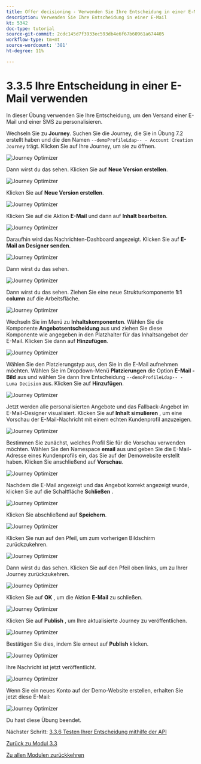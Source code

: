 ```yaml
---
title: Offer decisioning - Verwenden Sie Ihre Entscheidung in einer E-Mail
description: Verwenden Sie Ihre Entscheidung in einer E-Mail
kt: 5342
doc-type: tutorial
source-git-commit: 2cdc145d7f3933ec593db4e6f67b60961a674405
workflow-type: tm+mt
source-wordcount: '381'
ht-degree: 11%

---
```


# 3.3.5 Ihre Entscheidung in einer E-Mail verwenden

In dieser Übung verwenden Sie Ihre Entscheidung, um den Versand einer E-Mail und einer SMS zu personalisieren.

Wechseln Sie zu **Journey**. Suchen Sie die Journey, die Sie in Übung 7.2 erstellt haben und die den Namen `--demoProfileLdap-- - Account Creation Journey` trägt. Klicken Sie auf Ihre Journey, um sie zu öffnen.

![Journey Optimizer](./images/emailoffer1.png)

Dann wirst du das sehen. Klicken Sie auf **Neue Version erstellen**.

![Journey Optimizer](./images/journey1.png)

Klicken Sie auf **Neue Version erstellen**.

![Journey Optimizer](./images/journey2.png)

Klicken Sie auf die Aktion **E-Mail** und dann auf **Inhalt bearbeiten**.

![Journey Optimizer](./images/journey3.png)

Daraufhin wird das Nachrichten-Dashboard angezeigt. Klicken Sie auf **E-Mail an Designer senden**.

![Journey Optimizer](./images/emailoffer2.png)

Dann wirst du das sehen.

![Journey Optimizer](./images/emailoffer5.png)

Dann wirst du das sehen. Ziehen Sie eine neue Strukturkomponente **1:1 column** auf die Arbeitsfläche.

![Journey Optimizer](./images/emailoffer6.png)

Wechseln Sie im Menü zu **Inhaltskomponenten**. Wählen Sie die Komponente **Angebotsentscheidung** aus und ziehen Sie diese Komponente wie angegeben in den Platzhalter für das Inhaltsangebot der E-Mail. Klicken Sie dann auf **Hinzufügen**.

![Journey Optimizer](./images/emailoffer7.png)

Wählen Sie den Platzierungstyp aus, den Sie in die E-Mail aufnehmen möchten. Wählen Sie im Dropdown-Menü **Platzierungen** die Option **E-Mail - Bild** aus und wählen Sie dann Ihre Entscheidung `--demoProfileLdap-- - Luma Decision` aus. Klicken Sie auf **Hinzufügen**.

![Journey Optimizer](./images/emailoffer8.png)

Jetzt werden alle personalisierten Angebote und das Fallback-Angebot im E-Mail-Designer visualisiert. Klicken Sie auf **Inhalt simulieren** , um eine Vorschau der E-Mail-Nachricht mit einem echten Kundenprofil anzuzeigen.

![Journey Optimizer](./images/emailoffer9.png)

Bestimmen Sie zunächst, welches Profil Sie für die Vorschau verwenden möchten. Wählen Sie den Namespace **email** aus und geben Sie die E-Mail-Adresse eines Kundenprofils ein, das Sie auf der Demowebsite erstellt haben. Klicken Sie anschließend auf **Vorschau**.

![Journey Optimizer](./images/emailoffer10.png)

Nachdem die E-Mail angezeigt und das Angebot korrekt angezeigt wurde, klicken Sie auf die Schaltfläche **Schließen** .

![Journey Optimizer](./images/emailoffer11.png)

Klicken Sie abschließend auf **Speichern**.

![Journey Optimizer](./images/emailoffer12.png)

Klicken Sie nun auf den Pfeil, um zum vorherigen Bildschirm zurückzukehren.

![Journey Optimizer](./images/emailoffer13.png)

Dann wirst du das sehen. Klicken Sie auf den Pfeil oben links, um zu Ihrer Journey zurückzukehren.

![Journey Optimizer](./images/emailoffer14.png)

Klicken Sie auf **OK** , um die Aktion **E-Mail** zu schließen.

![Journey Optimizer](./images/emailoffer14a.png)

Klicken Sie auf **Publish** , um Ihre aktualisierte Journey zu veröffentlichen.

![Journey Optimizer](./images/emailoffer14b.png)

Bestätigen Sie dies, indem Sie erneut auf **Publish** klicken.

![Journey Optimizer](./images/emailoffer15.png)

Ihre Nachricht ist jetzt veröffentlicht.

![Journey Optimizer](./images/emailoffer16.png)

Wenn Sie ein neues Konto auf der Demo-Website erstellen, erhalten Sie jetzt diese E-Mail:

![Journey Optimizer](./images/emailoffer17.png)

Du hast diese Übung beendet.

Nächster Schritt: [3.3.6 Testen Ihrer Entscheidung mithilfe der API](./ex6.md)

[Zurück zu Modul 3.3](./offer-decisioning.md)

[Zu allen Modulen zurückkehren](./../../../overview.md)
